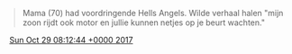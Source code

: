 > Mama \(70\) had voordringende Hells Angels\. Wilde verhaal halen  "mijn zoon rijdt ook motor en jullie kunnen netjes op je beurt wachten\."

<img src="../../media/tweet.ico" width="12" /> [Sun Oct 29 08:12:44 +0000 2017](https://twitter.com/DromerDenker/status/924549551142391809)